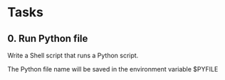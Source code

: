 # Tasks

## 0. Run Python file
Write a Shell script that runs a Python script.

The Python file name will be saved in the environment variable $PYFILE
